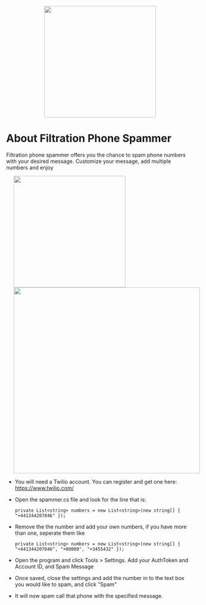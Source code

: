 <p align="center"><img src="http://i.imgur.com/RBPGDSr.png" height="300"></p>

# About Filtration Phone Spammer

Filtration phone spammer offers you the chance to spam phone numbers with your desired message. Customize your message, add multiple numbers and enjoy


<td><img src="http://i.imgur.com/JSy33GF.png" height="300" hspace="20"></td><td><img src="http://i.imgur.com/hSwMdU3.png" width="500" hspace="20"></td>



- You will need a Twilio account. You can register and get one here: https://www.twilio.com/
- Open the spammer.cs file and look for the line that is: 
    
      private List<string> numbers = new List<string>(new string[] { "+441344207846" });
	
- Remove the the number and add your own numbers, if you have more than one, seperate them like

      private List<string> numbers = new List<string>(new string[] { "+441344207846", "+00000", "+3455432" });
	
	
- Open the program and click Tools > Settings. Add your AuthToken and Account ID, and Spam Message
- Once saved, close the settings and add the number in to the text box you would like to spam, and click "Spam"
- It will now spam call that phone with the specified message.

